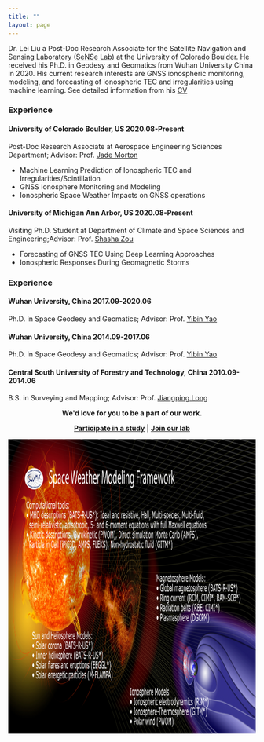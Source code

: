 ```yaml
---
title: ""
layout: page
---
```


Dr. Lei Liu a Post-Doc Research Associate for the Satellite Navigation and Sensing Laboratory [(SeNSe Lab)](http://gnssrange.com/) at the University of Colorado Boulder. He received his Ph.D. in Geodesy and Geomatics from Wuhan University China in 2020. His current research interests are GNSS ionospheric monitoring, modeling, and forecasting of ionospheric TEC and irregularities using machine learning. See detailed information from his [CV](https://drive.google.com/file/d/1fmaxUvoSh9hu_4B8x-8H5Laq4L_ZIlft/view?usp=sharing)

### Experience 
#### University of Colorado Boulder, US  2020.08-Present
Post-Doc Research Associate at Aerospace Engineering Sciences Department; Advisor: Prof. [Jade Morton](https://www.colorado.edu/aerospace/jade-morton)
- Machine Learning Prediction of Ionospheric TEC and Irregularities/Scintillation
- GNSS Ionosphere Monitoring and Modeling
- Ionospheric Space Weather Impacts on GNSS operations

#### University of Michigan Ann Arbor, US  2020.08-Present
Visiting Ph.D. Student at Department of Climate and Space Sciences and Engineering;Advisor: Prof. [Shasha Zou](https://zou.engin.umich.edu/)
- Forecasting of GNSS TEC Using Deep Learning Approaches
- Ionospheric Responses During Geomagnetic Storms

### Experience 
#### Wuhan University, China  2017.09-2020.06
Ph.D. in Space Geodesy and Geomatics; Advisor: Prof. [Yibin Yao](http://ybyao.users.sgg.whu.edu.cn/)
#### Wuhan University, China  2014.09-2017.06
Ph.D. in Space Geodesy and Geomatics; Advisor: Prof. [Yibin Yao](http://ybyao.users.sgg.whu.edu.cn/)

#### Central South University of Forestry and Technology, China  2010.09-2014.06
B.S. in Surveying and Mapping; Advisor: Prof. [Jiangping Long](https://tmxy.csuft.edu.cn/szdw/fjslm/201804/t20180402_74362.html)

  <p align="center"><strong>We'd love for you to be a part of our work.</strong></p>
  <p align="center"><strong><a href="participate">Participate in a study</a></strong>  
      |  <strong><a href="people#join-our-team">Join our lab</a></strong></p>

  <p align="center">
      <img src= "images/space-weather.png" width="1200" height="600" align="middle"/>
  </p>
